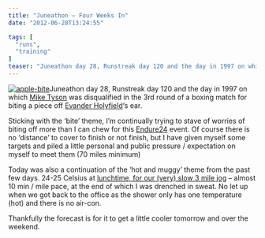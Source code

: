 ```yaml
---
title: "Juneathon – Four Weeks In"
date: "2012-06-28T13:24:55"

tags: [
  "runs",
  "training"
]
teaser: "Juneathon day 28, Runstreak day 120 and the day in 1997 on which Mike Tyson was disqualified in the 3rd round of a boxing match for biting a piece off Evander Holyfield&#8216;s ear. Sticking with the ‘bite’ theme, I’m continually trying to stave of worries of biting off more than I can chew for this [&hellip;]\n"
---
```

[![apple-bite](apple-bite_thumb.jpg "apple-bite")](https://kennetrunner.com/wp-content/uploads/2012/06/apple-bite.jpg)Juneathon day 28, Runstreak day 120 and the day in 1997 on which [Mike Tyson](http://en.wikipedia.org/wiki/Mike_Tyson) was disqualified in the 3rd round of a boxing match for biting a piece off [Evander Holyfield](http://en.wikipedia.org/wiki/Evander_Holyfield)‘s ear.

Sticking with the ‘bite’ theme, I’m continually trying to stave of worries of biting off more than I can chew for this [Endure24](http://www.endure24.co.uk) event. Of course there is no ‘distance’ to cover to finish or not finish, but I have given myself some targets and piled a little personal and public pressure / expectation on myself to meet them (70 miles minimum)

Today was also a continuation of the ‘hot and muggy’ theme from the past few days. 24-25 Celsius at [lunchtime, for our (very) slow 3 mile jog](http://runkeeper.com/user/kjhughes/activity/98233446) – almost 10 min / mile pace, at the end of which I was drenched in sweat. No let up when we got back to the office as the shower only has one temperature (hot) and there is no air-con.

Thankfully the forecast is for it to get a little cooler tomorrow and over the weekend.
